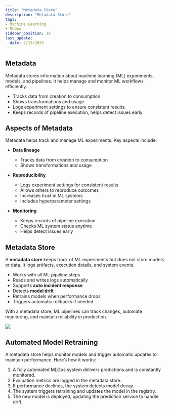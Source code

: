 ```yaml
---
title: "Metadata Store"
description: "Metadata Store"
tags: 
- Machine Learning
- MLOps
sidebar_position: 18
last_update:
  date: 5/15/2023
---
```


## Metadata   

Metadata stores information about machine learning (ML) experiments, models, and pipelines. It helps manage and monitor ML workflows efficiently.  

- Tracks data from creation to consumption
- Shows transformations and usage.  
- Logs experiment settings to ensure consistent results.  
- Keeps records of pipeline execution, helps detect issues early.  

## Aspects of Metadata  

Metadata helps track and manage ML experiments. Key aspects include:  

- **Data lineage**  
  - Tracks data from creation to consumption  
  - Shows transformations and usage  

- **Reproducibility**  
  - Logs experiment settings for consistent results  
  - Allows others to reproduce outcomes  
  - Increases trust in ML systems  
  - Includes hyperparameter settings  

- **Monitoring**  
  - Keeps records of pipeline execution  
  - Checks ML system status anytime  
  - Helps detect issues early  

## Metadata Store  

A **metadata store** keeps track of ML experiments but does not store models or data. It logs artifacts, execution details, and system events.  

- Works with all ML pipeline steps  
- Reads and writes logs automatically  
- Supports **auto incident response**  
- Detects **model drift**  
- Retrains models when performance drops  
- Triggers automatic rollbacks if needed  

With a metadata store, ML pipelines can track changes, automate monitoring, and maintain reliability in production.

<div class="img-center"> 

![](/img/docs/Screenshot0202503-20-181601.png)

</div>

## Automated Model Retraining  

A metadata store helps monitor models and trigger automatic updates to maintain performance. Here’s how it works:  

1. A fully automated MLOps system delivers predictions and is constantly monitored.  
2. Evaluation metrics are logged in the metadata store.  
3. If performance declines, the system detects model decay.  
4. The system triggers retraining and updates the model in the registry.  
5. The new model is deployed, updating the prediction service to handle drift.